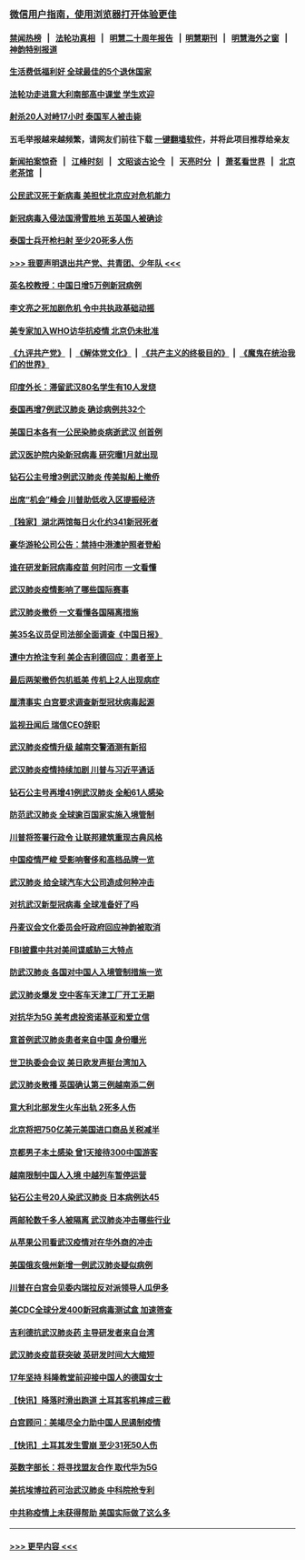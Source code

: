 ### [微信用户指南，使用浏览器打开体验更佳](https://github.com/gfw-breaker/banned-news1/blob/master/indexes/wechat-guide.md?t=0)
#### [禁闻热榜](热点新闻.md?t=0)  &nbsp;&nbsp;|&nbsp;&nbsp; [法轮功真相](https://github.com/gfw-breaker/truth/blob/master/README.md?t=0) &nbsp;&nbsp;|&nbsp;&nbsp; [明慧二十周年报告](https://github.com/gfw-breaker/mh-reports/blob/master/README.md?t=0) &nbsp;&nbsp;|&nbsp;&nbsp;[明慧期刊](https://github.com/gfw-breaker/mh-qikan) &nbsp;&nbsp;|&nbsp;&nbsp; [明慧海外之窗](https://github.com/gfw-breaker/mh-news/blob/master/README.md?t=0) &nbsp;&nbsp;|&nbsp;&nbsp; [神韵特别报道](https://github.com/gfw-breaker/mh-news/blob/master/shenyun.md?t=0)
#### [生活费低福利好 全球最佳的5个退休国家](../pages/nsc418/n11848347.md?t=02091733) 
#### [法轮功走进意大利南部高中课堂 学生欢迎](../pages/nsc418/n11853859.md?t=02091733) 
#### [射杀20人对峙17小时 泰国军人被击毙](../pages/nsc418/n11854869.md?t=02091733) 
#### 五毛举报越来越频繁，请网友们前往下载 [一键翻墙软件](https://github.com/gfw-breaker/ssr-accounts)，并将此项目推荐给亲友
#### [新闻拍案惊奇](https://github.com/gfw-breaker/banned-news1/blob/master/pages/link4.md) &nbsp;&nbsp;|&nbsp;&nbsp; [江峰时刻](https://github.com/gfw-breaker/banned-news1/blob/master/pages/link4.md) &nbsp;&nbsp;|&nbsp;&nbsp; [文昭谈古论今](https://github.com/gfw-breaker/banned-news1/blob/master/pages/link4.md) &nbsp;&nbsp;|&nbsp;&nbsp; [天亮时分](https://github.com/gfw-breaker/banned-news1/blob/master/pages/link4.md) &nbsp;&nbsp;|&nbsp;&nbsp; [萧茗看世界](https://github.com/gfw-breaker/banned-news1/blob/master/pages/link4.md) &nbsp;&nbsp;|&nbsp;&nbsp; [北京老茶馆](https://github.com/gfw-breaker/banned-news1/blob/master/pages/link4.md) &nbsp;&nbsp;|&nbsp;&nbsp; 
#### [公民武汉死于新病毒 美担忧北京应对危机能力](../pages/nsc418/n11854331.md?t=02091733) 
#### [新冠病毒入侵法国滑雪胜地 五英国人被确诊](../pages/nsc418/n11854307.md?t=02091733) 
#### [泰国士兵开枪扫射 至少20死多人伤](../pages/nsc418/n11854276.md?t=02091733) 
#### [>>> 我要声明退出共产党、共青团、少年队 <<<](https://github.com/begood0513/goodnews/blob/master/quit/letter.md) 
#### [英名校教授：中国日增5万例新冠病例](../pages/nsc418/n11854174.md?t=02091733) 
#### [李文亮之死加剧危机 令中共执政基础动摇](../pages/nsc418/n11854003.md?t=02091733) 
#### [美专家加入WHO访华抗疫情 北京仍未批准](../pages/nsc418/n11854043.md?t=02091733) 
#### [《九评共产党》](https://github.com/begood0513/9ping.md/blob/master/README.md) &nbsp;|&nbsp; [《解体党文化》](../../../../jtdwh.md/blob/master/README.md)  &nbsp;|&nbsp; [《共产主义的终极目的》](../../../../gczydzjmd.md/blob/master/README.md) &nbsp;|&nbsp; [《魔鬼在统治我们的世界》](../../../../mgztzwmdsj.md/blob/master/README.md) 
#### [印度外长：滞留武汉80名学生有10人发烧](../pages/nsc418/n11853821.md?t=02091733) 
#### [泰国再增7例武汉肺炎 确诊病例共32个](../pages/nsc418/n11853808.md?t=02091733) 
#### [美国日本各有一公民染肺炎病逝武汉 创首例](../pages/nsc418/n11853509.md?t=02091733) 
#### [武汉医护院内染新冠病毒 研究曝1月就出现](../pages/nsc418/n11852928.md?t=02091733) 
#### [钻石公主号增3例武汉肺炎 传美拟船上撤侨](../pages/nsc418/n11853240.md?t=02091733) 
#### [出席“机会”峰会 川普助低收入区提振经济](../pages/nsc418/n11853232.md?t=02091733) 
#### [【独家】湖北两馆每日火化约341新冠死者](../pages/nsc418/n11845444.md?t=02091733) 
#### [豪华游轮公司公告：禁持中港澳护照者登船](../pages/nsc418/n11852761.md?t=02091733) 
#### [谁在研发新冠病毒疫苗 何时问市 一文看懂](../pages/nsc418/n11852840.md?t=02091733) 
#### [武汉肺炎疫情影响了哪些国际赛事](../pages/nsc418/n11852441.md?t=02091733) 
#### [武汉肺炎撤侨 一文看懂各国隔离措施](../pages/nsc418/n11844216.md?t=02091733) 
#### [美35名议员促司法部全面调查《中国日报》](../pages/nsc418/n11852435.md?t=02091733) 
#### [遭中方抢注专利 美企吉利德回应：患者至上](../pages/nsc418/n11852037.md?t=02091733) 
#### [最后两架撤侨包机抵美 传机上2人出现病症](../pages/nsc418/n11852173.md?t=02091733) 
#### [厘清事实 白宫要求调查新型冠状病毒起源](../pages/nsc418/n11852106.md?t=02091733) 
#### [监视丑闻后 瑞信CEO辞职](../pages/nsc418/n11852127.md?t=02091733) 
#### [武汉肺炎疫情升级 越南交警酒测有新招](../pages/nsc418/n11851632.md?t=02091733) 
#### [武汉肺炎疫情持续加剧 川普与习近平通话](../pages/nsc418/n11851613.md?t=02091733) 
#### [钻石公主号再增41例武汉肺炎 全船61人感染](../pages/nsc418/n11850401.md?t=02091733) 
#### [防范武汉肺炎 全球逾百国家实施入境管制](../pages/nsc418/n11850557.md?t=02091733) 
#### [川普将签署行政令 让联邦建筑重现古典风格](../pages/nsc418/n11850654.md?t=02091733) 
#### [中国疫情严峻 受影响奢侈和高档品牌一览](../pages/nsc418/n11850319.md?t=02091733) 
#### [武汉肺炎 给全球汽车大公司造成何种冲击](../pages/nsc418/n11850056.md?t=02091733) 
#### [对抗武汉新型冠病毒 全球准备好了吗](../pages/nsc418/n11850142.md?t=02091733) 
#### [丹麦议会文化委员会吁政府回应神韵被取消](../pages/nsc418/n11849312.md?t=02091733) 
#### [FBI披露中共对美间谍威胁三大特点](../pages/nsc418/n11849700.md?t=02091733) 
#### [防武汉肺炎 各国对中国人入境管制措施一览](../pages/nsc418/n11838726.md?t=02091733) 
#### [武汉肺炎爆发 空中客车天津工厂开工无期](../pages/nsc418/n11849634.md?t=02091733) 
#### [对抗华为5G 美考虑投资诺基亚和爱立信](../pages/nsc418/n11849510.md?t=02091733) 
#### [意首例武汉肺炎患者来自中国 身份曝光](../pages/nsc418/n11849454.md?t=02091733) 
#### [世卫执委会会议 美日欧发声挺台湾加入](../pages/nsc418/n11849433.md?t=02091733) 
#### [武汉肺炎散播 英国确认第三例越南添二例](../pages/nsc418/n11849439.md?t=02091733) 
#### [意大利北部发生火车出轨 2死多人伤](../pages/nsc418/n11848999.md?t=02091733) 
#### [北京将把750亿美元美国进口商品关税减半](../pages/nsc418/n11848896.md?t=02091733) 
#### [京都男子本土感染 曾1天接待300中国游客](../pages/nsc418/n11848641.md?t=02091733) 
#### [越南限制中国人入境 中越列车暂停运营](../pages/nsc418/n11847844.md?t=02091733) 
#### [钻石公主号20人染武汉肺炎 日本病例达45](../pages/nsc418/n11847823.md?t=02091733) 
#### [两邮轮数千多人被隔离 武汉肺炎冲击哪些行业](../pages/nsc418/n11847456.md?t=02091733) 
#### [从苹果公司看武汉疫情对在华外商的冲击](../pages/nsc418/n11847586.md?t=02091733) 
#### [美国俄亥俄州新增一例武汉肺炎疑似病例](../pages/nsc418/n11847714.md?t=02091733) 
#### [川普在白宫会见委内瑞拉反对派领导人瓜伊多](../pages/nsc418/n11847391.md?t=02091733) 
#### [美CDC全球分发400新冠病毒测试盒 加速筛查](../pages/nsc418/n11847260.md?t=02091733) 
#### [吉利德抗武汉肺炎药 主导研发者来自台湾](../pages/nsc418/n11847064.md?t=02091733) 
#### [武汉肺炎疫苗获突破 英研发时间大大缩短](../pages/nsc418/n11846915.md?t=02091733) 
#### [17年坚持 科隆教堂前迎接中国人的德国女士](../pages/nsc418/n11846781.md?t=02091733) 
#### [【快讯】降落时滑出跑道 土耳其客机摔成三截](../pages/nsc418/n11847021.md?t=02091733) 
#### [白宫顾问：美竭尽全力助中国人民遏制疫情](../pages/nsc418/n11846756.md?t=02091733) 
#### [【快讯】土耳其发生雪崩 至少31死50人伤](../pages/nsc418/n11846680.md?t=02091733) 
#### [英数字部长：将寻找盟友合作 取代华为5G](../pages/nsc418/n11846485.md?t=02091733) 
#### [美抗埃博拉药可治武汉肺炎 中科院抢专利](../pages/nsc418/n11846409.md?t=02091733) 
#### [中共称疫情上未获得帮助 美国实际做了这么多](../pages/nsc418/n11846008.md?t=02091733) 

----
#### [ >>> 更早内容 <<< ](../indexes/nsc418-earlier.md)
